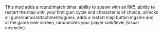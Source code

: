 This mod adds a round/match timer, ability to spawn with an RK5, ability to restart the map until your first gum cycle and character is of choice, unlocks all guns/camos/attachments/gums, adds a restart map button ingame and at the game over screen, randomizes your player rank/level (visual cosmetic).
